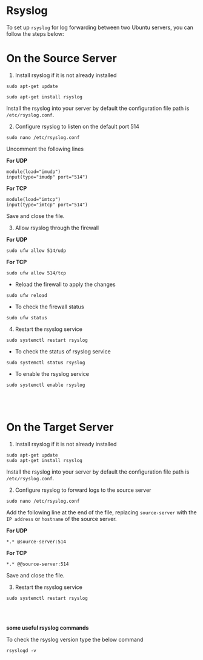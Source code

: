 # Rsyslog
To set up `rsyslog` for log forwarding between two Ubuntu servers, you can follow the steps below:

# On the Source Server

1. Install rsyslog if it is not already installed
```
sudo apt-get update
```
```
sudo apt-get install rsyslog
```
Install the rsyslog into your server by default the configuration file path is `/etc/rsyslog.conf`.

2. Configure rsyslog to listen on the default port 514

```
sudo nano /etc/rsyslog.conf
```
Uncomment the following lines 

**For UDP** 
```
module(load="imudp")
input(type="imudp" port="514")
```
**For TCP**
```
module(load="imtcp")
input(type="imtcp" port="514")
```
Save and close the file.

3. Allow rsyslog through the firewall

**For UDP**
```
sudo ufw allow 514/udp
```
**For TCP**
```
sudo ufw allow 514/tcp
```
* Reload the firewall to apply the changes
```
sudo ufw reload
```
* To check the firewall status 
```
sudo ufw status
```
4. Restart the rsyslog service
```
sudo systemctl restart rsyslog
```
* To check the status of rsyslog service
```
sudo systemctl status rsyslog
```
* To enable the rsyslog service 
```
sudo systemctl enable rsyslog
```
<br></br>

# On the Target Server

1. Install rsyslog if it is not already installed
```
sudo apt-get update
sudo apt-get install rsyslog
```
Install the rsyslog into your server by default the configuration file path is `/etc/rsyslog.conf`.

2. Configure rsyslog to forward logs to the source server
```
sudo nano /etc/rsyslog.conf
```
Add the following line at the end of the file, replacing `source-server` with the `IP address` or `hostname` of the source server.

**For UDP**
```
*.* @source-server:514
```
**For TCP**
```
*.* @@source-server:514
```
Save and close the file.

3. Restart the rsyslog service
```
sudo systemctl restart rsyslog
```

<br></br>

**some useful rsyslog commands**

To check the rsyslog version type the below command

```
rsyslogd -v
```









